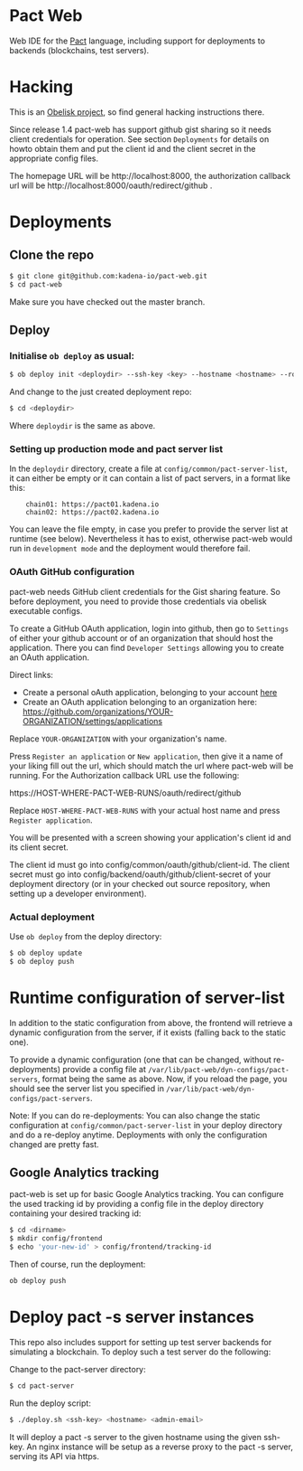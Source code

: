 # Pact Web

Web IDE for the [Pact](https://pact-language.readthedocs.io/en/latest/) language, including support for deployments to backends (blockchains, test servers).

# Hacking

This is an [Obelisk project](https://github.com/obsidiansystems/obelisk), so find general hacking instructions there.

Since release 1.4 pact-web has support github gist sharing so it needs client credentials for operation. See section `Deployments` for details on howto obtain them and put the client id and the client secret in the appropriate config files.

The homepage URL will be http://localhost:8000, the authorization callback url will be http://localhost:8000/oauth/redirect/github .

# Deployments

## Clone the repo

```bash
$ git clone git@github.com:kadena-io/pact-web.git
$ cd pact-web
```
Make sure you have checked out the master branch.

## Deploy

### Initialise `ob deploy` as usual:

```bash
$ ob deploy init <deploydir> --ssh-key <key> --hostname <hostname> --route <URI> --admin-email <email>
```

And change to the just created deployment repo:

```bash
$ cd <deploydir>
```

Where `deploydir` is the same as above.

### Setting up production mode and pact server list

In the `deploydir` directory, create a file at `config/common/pact-server-list`, it can either be empty or it can contain a list of pact servers, in a format like this:

```
    chain01: https://pact01.kadena.io
    chain02: https://pact02.kadena.io
```

You can leave the file empty, in case you prefer to provide the server list at
runtime (see below). Nevertheless it has to exist, otherwise pact-web would run in
`development mode` and the deployment would therefore fail.

### OAuth GitHub configuration

pact-web needs GitHub client credentials for the Gist sharing feature. So before deployment, you need to provide those credentials via obelisk executable configs.

To create a GitHub OAuth application, login into github, then go to `Settings` of either your github account or of an organization that should host the application. There you can find `Developer Settings` allowing you to create an OAuth application.

Direct links:

- Create a personal oAuth application, belonging to your account [here](https://github.com/settings/developers)
- Create an OAuth application belonging to an organization here: https://github.com/organizations/YOUR-ORGANIZATION/settings/applications

Replace `YOUR-ORGANIZATION` with your organization's name.

Press `Register an application` or `New application`, then give it a name of your liking fill out the url, which should match the url where pact-web will be running. For the Authorization callback URL use the following:

https://HOST-WHERE-PACT-WEB-RUNS/oauth/redirect/github


Replace `HOST-WHERE-PACT-WEB-RUNS` with your actual host name and press `Register application`.

You will be presented with a screen showing your application's client id and its client secret.

The client id must go into config/common/oauth/github/client-id. The client secret must go into config/backend/oauth/github/client-secret of your deployment directory (or in your checked out source repository, when setting up a developer environment).

### Actual deployment

Use `ob deploy` from the deploy directory:

```bash
$ ob deploy update
$ ob deploy push
```

# Runtime configuration of server-list

In addition to the static configuration from above, the frontend will retrieve a dynamic configuration from the server, if it exists (falling back to the static one).

To provide a dynamic configuration (one that can be changed, without re-deployments) provide a config file at `/var/lib/pact-web/dyn-configs/pact-servers`, format being the same as above. Now, if you reload the page, you should see the server list you specified in `/var/lib/pact-web/dyn-configs/pact-servers`.

Note: If you can do re-deployments: You can also change the static configuration at `config/common/pact-server-list` in your deploy directory and do a re-deploy anytime. Deployments with only the configuration changed are pretty fast.

## Google Analytics tracking

pact-web is set up for basic Google Analytics tracking. You can configure the used tracking id by providing a config file in the deploy directory containing your desired tracking id:

```bash
$ cd <dirname>
$ mkdir config/frontend
$ echo 'your-new-id' > config/frontend/tracking-id
```

Then of course, run the deployment:

```bash
ob deploy push
```

# Deploy pact -s server instances

This repo also includes support for setting up test server backends for
simulating a blockchain. To deploy such a test server do the following:

Change to the pact-server directory:

```bash
$ cd pact-server
```

Run the deploy script:

```bash
$ ./deploy.sh <ssh-key> <hostname> <admin-email>
```

It will deploy a pact -s server to the given hostname using the given ssh-key.
An nginx instance will be setup as a reverse proxy to the pact -s server,
serving its API via https.
